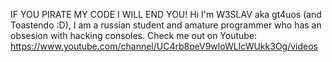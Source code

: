 IF YOU PIRATE MY CODE I WILL END YOU!
Hi I'm W3SLAV aka gt4uos (and Toastendo :D), I am a russian student and amature programmer who has an obsesion with hacking consoles.
Check me out on Youtube: https://www.youtube.com/channel/UC4rb8oeV9wloWLIcWUkk3Og/videos
